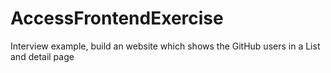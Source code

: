 # AccessFrontendExercise
Interview example, build an website which shows the GitHub users in a List and detail page 
